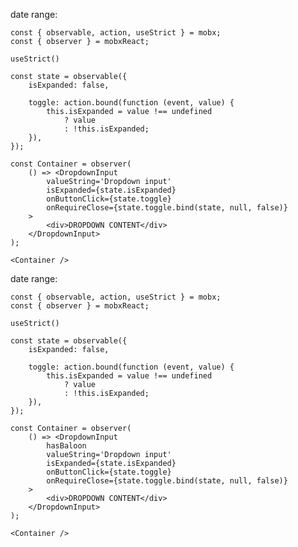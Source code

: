 date range:

    const { observable, action, useStrict } = mobx;
    const { observer } = mobxReact;

    useStrict()

    const state = observable({
        isExpanded: false,

        toggle: action.bound(function (event, value) {
            this.isExpanded = value !== undefined
                ? value
                : !this.isExpanded;
        }),
    });

    const Container = observer(
        () => <DropdownInput
            valueString='Dropdown input'
            isExpanded={state.isExpanded}
            onButtonClick={state.toggle}
            onRequireClose={state.toggle.bind(state, null, false)}
        >
            <div>DROPDOWN CONTENT</div>
        </DropdownInput>
    );

    <Container />

date range:

    const { observable, action, useStrict } = mobx;
    const { observer } = mobxReact;

    useStrict()

    const state = observable({
        isExpanded: false,

        toggle: action.bound(function (event, value) {
            this.isExpanded = value !== undefined
                ? value
                : !this.isExpanded;
        }),
    });

    const Container = observer(
        () => <DropdownInput
            hasBaloon
            valueString='Dropdown input'
            isExpanded={state.isExpanded}
            onButtonClick={state.toggle}
            onRequireClose={state.toggle.bind(state, null, false)}
        >
            <div>DROPDOWN CONTENT</div>
        </DropdownInput>
    );

    <Container />
